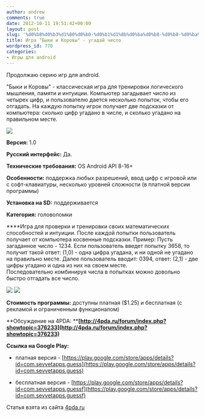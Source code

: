 ```yaml
---
author: andrew
comments: true
date: 2012-10-11 19:51:42+00:00
layout: post
slug: '%d0%b8%d0%b3%d1%80%d0%b0-%d0%b1%d1%8b%d0%ba%d0%b8-%d0%b8-%d0%ba%d0%be%d1%80%d0%be%d0%b2%d1%8b-%d1%83%d0%b3%d0%b0%d0%b4%d0%b0%d0%b9-%d1%87%d0%b8%d1%81%d0%bb%d0%be'
title: Игра "Быки и Коровы" - угадай число
wordpress_id: 770
categories:
- Игры для android
---
```


Продолжаю серию игр для android.





"Быки и Коровы" - классическая игра для тренировки логического мышления, памяти и интуиции. Компьютер загадывает число из четырех цифр, и пользователю дается несколько попыток, чтобы его отгадать. На каждую попытку игрок получает две подсказки от компьютера: сколько цифр угадано в числе, и сколько угадано на правильном месте.





![](http://s.4pda.ru/wp-content/uploads/2012/09/ico512-480x480.png)


 <!-- more -->

**Версия:** 1.0





**Русский интерфейс:** Да.





**Технические требования:** OS Android API 8-16+





**Особенности:** поддержка любых разрешений, ввод цифр с игровой или с софт-клавиатуры, несколько уровней сложности (в платной версии программы)





**Установка на SD:** поддерживается





**Категория:** головоломки





****Игра для проверки и тренировки своих математических способностей и интуиции. После каждой попытки пользователь получает от компьютера косвенные подсказки. Пример: Пусть загаданное число - 1234. Если пользователь введет попытку 3658, то получит такой ответ: (1,0) - одна цифра угадана, и ни одной не угадано на правильно месте. Далее пользователь вводит: 0394, ответ: (2,1) - две цифры угадано и одна из них на своем месте.  
Последовательно комбинируя числа в попытках можно довольно быстро отгадать все число.





![](http://s.4pda.ru/wp-content/uploads/2012/09/device-2012-09-06-222210-288x480.png)
![](http://s.4pda.ru/wp-content/uploads/2012/09/device-2012-09-06-222250-288x480.png)



**Стоимость программы:** доступны платная ($1.25) и бесплатная (с рекламой и ограниченным функционалом)





**Обсуждение на 4PDA: ****[http://4pda.ru/forum/index.php?showtopic=376233](http://4pda.ru/forum/index.php?showtopic=376233)**





**Ссылка на Google Play:**








  * платная версия - [https://play.google.com/store/apps/details?id=com.sevvetapps.guess](https://play.google.com/store/apps/details?id=com.sevvetapps.guess)



  * бесплатная версия - [https://play.google.com/store/apps/details?id=com.sevvetapps.guessf](https://play.google.com/store/apps/details?id=com.sevvetapps.guessf)






Статья взята из сайта [4pda.ru](http://4pda.ru/2012/09/10/71115/)
